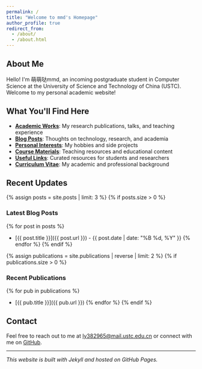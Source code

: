 ```yaml
---
permalink: /
title: "Welcome to mmd's Homepage"
author_profile: true
redirect_from: 
  - /about/
  - /about.html
---
```


## About Me

Hello! I'm 萌萌哒mmd, an incoming postgraduate student in Computer Science at the University of Science and Technology of China (USTC). Welcome to my personal academic website!

## What You'll Find Here

- **[Academic Works](/academic-works/)**: My research publications, talks, and teaching experience
- **[Blog Posts](/blog-posts/)**: Thoughts on technology, research, and academia
- **[Personal Interests](/interests/)**: My hobbies and side projects
- **[Course Materials](/course-materials/)**: Teaching resources and educational content
- **[Useful Links](/links/)**: Curated resources for students and researchers
- **[Curriculum Vitae](/cv/)**: My academic and professional background

## Recent Updates

{% assign posts = site.posts | limit: 3 %}
{% if posts.size > 0 %}
### Latest Blog Posts
{% for post in posts %}
- [{{ post.title }}]({{ post.url }}) - {{ post.date | date: "%B %d, %Y" }}
{% endfor %}
{% endif %}

{% assign publications = site.publications | reverse | limit: 2 %}
{% if publications.size > 0 %}
### Recent Publications
{% for pub in publications %}
- [{{ pub.title }}]({{ pub.url }})
{% endfor %}
{% endif %}

## Contact

Feel free to reach out to me at [ly382965@mail.ustc.edu.cn](mailto:ly382965@mail.ustc.edu.cn) or connect with me on [GitHub](https://github.com/ly382965).

---

*This website is built with Jekyll and hosted on GitHub Pages.*
